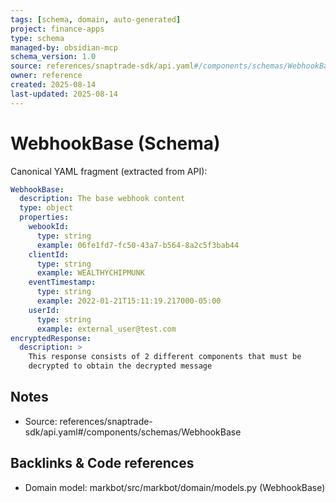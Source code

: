 ```yaml
---
tags: [schema, domain, auto-generated]
project: finance-apps
type: schema
managed-by: obsidian-mcp
schema_version: 1.0
source: references/snaptrade-sdk/api.yaml#/components/schemas/WebhookBase
owner: reference
created: 2025-08-14
last-updated: 2025-08-14
---
```


# WebhookBase (Schema)

Canonical YAML fragment (extracted from API):

```yaml
WebhookBase:
  description: The base webhook content
  type: object
  properties:
    webookId:
      type: string
      example: 06fe1fd7-fc50-43a7-b564-8a2c5f3bab44
    clientId:
      type: string
      example: WEALTHYCHIPMUNK
    eventTimestamp:
      type: string
      example: 2022-01-21T15:11:19.217000-05:00
    userId:
      type: string
      example: external_user@test.com
encryptedResponse:
  description: >
    This response consists of 2 different components that must be
    decrypted to obtain the decrypted message
```

## Notes
- Source: references/snaptrade-sdk/api.yaml#/components/schemas/WebhookBase

## Backlinks & Code references
- Domain model: markbot/src/markbot/domain/models.py (WebhookBase)
